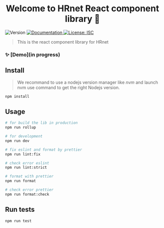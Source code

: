 <h1 align="center">Welcome to HRnet React component library 👋</h1>
<p>
  <img alt="Version" src="https://badge.fury.io/js/@daphaz%2Fhrnet-ui.svg" />
  <a href="in progress" target="_blank">
    <img alt="Documentation" src="https://img.shields.io/badge/documentation-yes-brightgreen.svg" />
  </a>
  <a href="#" target="_blank">
    <img alt="License: ISC" src="https://img.shields.io/badge/License-ISC-yellow.svg" />
  </a>
</p>

> This is the react component library for HRnet

### ✨ [Demo](in progress)

## Install

> We recommand to use a nodejs version manager like _nvm_ and launch nvm use command to get the right Nodejs version.

```sh
npm install
```

## Usage

```sh
# for build the lib in production
npm run rollup

# for development
npm run dev

# fix eslint and format by prettier
npm run lint:fix

# check error eslint
npm run lint:strict

# format with prettier
npm run format

# check error prettier
npm run format:check
```

## Run tests

```sh
npm run test
```
